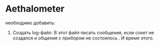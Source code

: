 # Aethalometer

необходимо добавить:
1) Cоздать log-файл. В этот файл писать сообщения, если сокет не создался и общения с прибором не состоялось  . И время этого.
